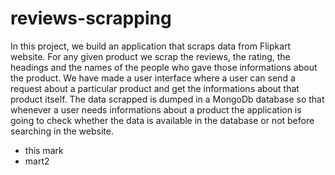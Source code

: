 # reviews-scrapping
In this project, we build an application that scraps data from Flipkart website. For any given product we scrap the reviews, the rating, the headings and the names of the people who gave those informations about the product. We have made a user interface where a user can send a request about a particular product and get the informations about that product itself. The data scrapped is dumped in a MongoDb database so that whenever a user needs informations about a product the application is going to check whether the data is available in the database or not before searching in the website.
* this mark
* mart2
